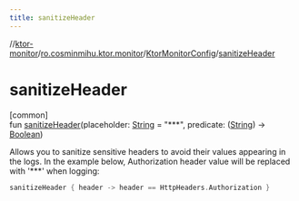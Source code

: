 ```yaml
---
title: sanitizeHeader
---
```

//[ktor-monitor](../../../index.html)/[ro.cosminmihu.ktor.monitor](../index.html)/[KtorMonitorConfig](index.html)/[sanitizeHeader](sanitize-header.html)



# sanitizeHeader



[common]\
fun [sanitizeHeader](sanitize-header.html)(placeholder: [String](https://kotlinlang.org/api/core/kotlin-stdlib/kotlin/-string/index.html) = &quot;***&quot;, predicate: ([String](https://kotlinlang.org/api/core/kotlin-stdlib/kotlin/-string/index.html)) -&gt; [Boolean](https://kotlinlang.org/api/core/kotlin-stdlib/kotlin/-boolean/index.html))



Allows you to sanitize sensitive headers to avoid their values appearing in the logs. In the example below, Authorization header value will be replaced with '***' when logging:

```kotlin
sanitizeHeader { header -> header == HttpHeaders.Authorization }
```



